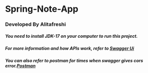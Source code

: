 # Spring-Note-App
### Developed By Alitafreshi
##### You need to install JDK-17 on your computer to run this project.
##### For more information and how APIs work, refer to [Swagger Ui](https://note-app.iran.liara.run/swagger-ui/index.html#/)
##### You can also refer to postman for times when swagger gives cors error.[Postman](https://app.getpostman.com/join-team?invite_code=3f53d78c5b55996824153d2edf7a9cb9&target_code=d281eb2d4f77b4779f4164c76e0e2682)
